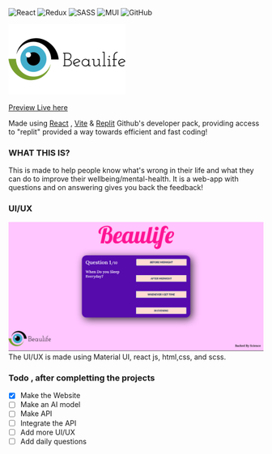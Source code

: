 ![React](https://img.shields.io/badge/react-%2320232a.svg?style=for-the-badge&logo=react&logoColor=%2361DAFB)
![Redux](https://img.shields.io/badge/redux-%23593d88.svg?style=for-the-badge&logo=redux&logoColor=white)
![SASS](https://img.shields.io/badge/SASS-hotpink.svg?style=for-the-badge&logo=SASS&logoColor=white)
![MUI](https://img.shields.io/badge/MUI-%230081CB.svg?style=for-the-badge&logo=mui&logoColor=white)
![GitHub](https://img.shields.io/badge/github-%23121011.svg?style=for-the-badge&logo=github&logoColor=white)


![Logo](./beaulife.png)

[Preview Live here](https://beaulife.vercel.app/)

Made using [React](https://reactjs.org/) , [Vite](https://vitejs.dev/) & [Replit](https://replit.com)
Github's developer pack, providing access to "replit" provided a way towards efficient and fast coding!

### WHAT THIS IS?
This is made to help people know what's wrong in their life and what they can do to improve their wellbeing/mental-health. It is a web-app with questions and on answering gives you back the feedback!

### UI/UX
![UI](./UI.png)
The UI/UX is made using Material UI, react js, html,css, and scss.

### Todo , after completting the projects
- [x] Make the Website
- [ ] Make an AI model
- [ ] Make API
- [ ] Integrate the API
- [ ] Add more UI/UX
- [ ] Add daily questions
